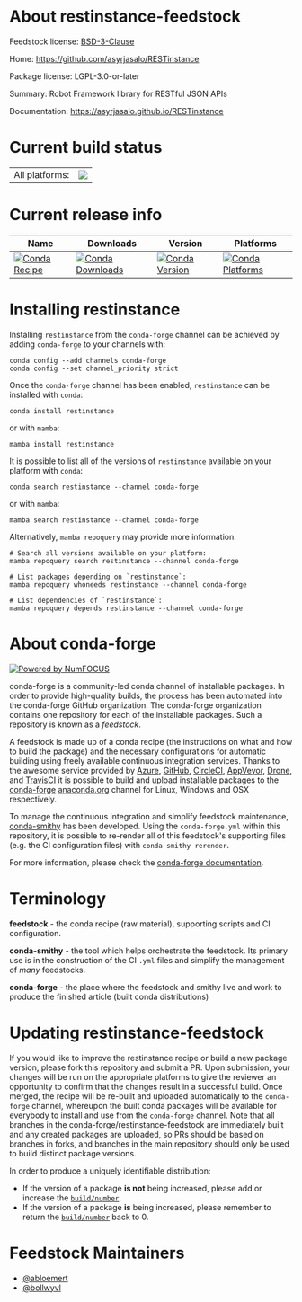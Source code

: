 About restinstance-feedstock
============================

Feedstock license: [BSD-3-Clause](https://github.com/conda-forge/restinstance-feedstock/blob/main/LICENSE.txt)

Home: https://github.com/asyrjasalo/RESTinstance

Package license: LGPL-3.0-or-later

Summary: Robot Framework library for RESTful JSON APIs

Documentation: https://asyrjasalo.github.io/RESTinstance

Current build status
====================


<table><tr><td>All platforms:</td>
    <td>
      <a href="https://dev.azure.com/conda-forge/feedstock-builds/_build/latest?definitionId=10218&branchName=main">
        <img src="https://dev.azure.com/conda-forge/feedstock-builds/_apis/build/status/restinstance-feedstock?branchName=main">
      </a>
    </td>
  </tr>
</table>

Current release info
====================

| Name | Downloads | Version | Platforms |
| --- | --- | --- | --- |
| [![Conda Recipe](https://img.shields.io/badge/recipe-restinstance-green.svg)](https://anaconda.org/conda-forge/restinstance) | [![Conda Downloads](https://img.shields.io/conda/dn/conda-forge/restinstance.svg)](https://anaconda.org/conda-forge/restinstance) | [![Conda Version](https://img.shields.io/conda/vn/conda-forge/restinstance.svg)](https://anaconda.org/conda-forge/restinstance) | [![Conda Platforms](https://img.shields.io/conda/pn/conda-forge/restinstance.svg)](https://anaconda.org/conda-forge/restinstance) |

Installing restinstance
=======================

Installing `restinstance` from the `conda-forge` channel can be achieved by adding `conda-forge` to your channels with:

```
conda config --add channels conda-forge
conda config --set channel_priority strict
```

Once the `conda-forge` channel has been enabled, `restinstance` can be installed with `conda`:

```
conda install restinstance
```

or with `mamba`:

```
mamba install restinstance
```

It is possible to list all of the versions of `restinstance` available on your platform with `conda`:

```
conda search restinstance --channel conda-forge
```

or with `mamba`:

```
mamba search restinstance --channel conda-forge
```

Alternatively, `mamba repoquery` may provide more information:

```
# Search all versions available on your platform:
mamba repoquery search restinstance --channel conda-forge

# List packages depending on `restinstance`:
mamba repoquery whoneeds restinstance --channel conda-forge

# List dependencies of `restinstance`:
mamba repoquery depends restinstance --channel conda-forge
```


About conda-forge
=================

[![Powered by
NumFOCUS](https://img.shields.io/badge/powered%20by-NumFOCUS-orange.svg?style=flat&colorA=E1523D&colorB=007D8A)](https://numfocus.org)

conda-forge is a community-led conda channel of installable packages.
In order to provide high-quality builds, the process has been automated into the
conda-forge GitHub organization. The conda-forge organization contains one repository
for each of the installable packages. Such a repository is known as a *feedstock*.

A feedstock is made up of a conda recipe (the instructions on what and how to build
the package) and the necessary configurations for automatic building using freely
available continuous integration services. Thanks to the awesome service provided by
[Azure](https://azure.microsoft.com/en-us/services/devops/), [GitHub](https://github.com/),
[CircleCI](https://circleci.com/), [AppVeyor](https://www.appveyor.com/),
[Drone](https://cloud.drone.io/welcome), and [TravisCI](https://travis-ci.com/)
it is possible to build and upload installable packages to the
[conda-forge](https://anaconda.org/conda-forge) [anaconda.org](https://anaconda.org/)
channel for Linux, Windows and OSX respectively.

To manage the continuous integration and simplify feedstock maintenance,
[conda-smithy](https://github.com/conda-forge/conda-smithy) has been developed.
Using the ``conda-forge.yml`` within this repository, it is possible to re-render all of
this feedstock's supporting files (e.g. the CI configuration files) with ``conda smithy rerender``.

For more information, please check the [conda-forge documentation](https://conda-forge.org/docs/).

Terminology
===========

**feedstock** - the conda recipe (raw material), supporting scripts and CI configuration.

**conda-smithy** - the tool which helps orchestrate the feedstock.
                   Its primary use is in the construction of the CI ``.yml`` files
                   and simplify the management of *many* feedstocks.

**conda-forge** - the place where the feedstock and smithy live and work to
                  produce the finished article (built conda distributions)


Updating restinstance-feedstock
===============================

If you would like to improve the restinstance recipe or build a new
package version, please fork this repository and submit a PR. Upon submission,
your changes will be run on the appropriate platforms to give the reviewer an
opportunity to confirm that the changes result in a successful build. Once
merged, the recipe will be re-built and uploaded automatically to the
`conda-forge` channel, whereupon the built conda packages will be available for
everybody to install and use from the `conda-forge` channel.
Note that all branches in the conda-forge/restinstance-feedstock are
immediately built and any created packages are uploaded, so PRs should be based
on branches in forks, and branches in the main repository should only be used to
build distinct package versions.

In order to produce a uniquely identifiable distribution:
 * If the version of a package **is not** being increased, please add or increase
   the [``build/number``](https://docs.conda.io/projects/conda-build/en/latest/resources/define-metadata.html#build-number-and-string).
 * If the version of a package **is** being increased, please remember to return
   the [``build/number``](https://docs.conda.io/projects/conda-build/en/latest/resources/define-metadata.html#build-number-and-string)
   back to 0.

Feedstock Maintainers
=====================

* [@abloemert](https://github.com/abloemert/)
* [@bollwyvl](https://github.com/bollwyvl/)

